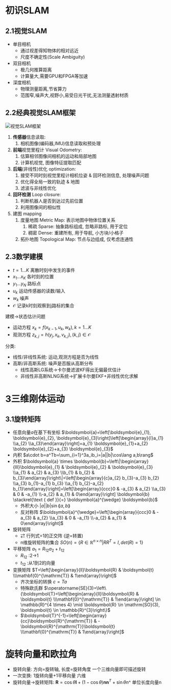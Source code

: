 # 初识SLAM

## 2.1视觉SLAM

- 单目相机
  - 通过视差得知物体的相对远近
  - 尺度不确定性(Scale Ambiguity)
- 双目相机
  - 极几何推算距离
  - 计算量大,需要GPU和FPGA等加速
- 深度相机
  - 物理测量距离,节省算力
  - 范围窄,噪声大,视野小,易受日光干扰,无法测量透射材质

## 2.2经典视觉SLAM框架

![视觉SLAM框架](/img/%E8%A7%86%E8%A7%89SLAM%E6%A1%86%E6%9E%B6.png)

1. **传感器**信息读取: 
   1. 相机图像(编码器,IMU)信息读取和预处理
2. **前端**视觉里程计 Visual Odometry: 
   1. 估算相邻图像间相机的运动和局部地图
   2. 计算机视觉, 图像特征提取匹配
3. **后端**(非线性)优化 optimization: 
   1. 接受不同时刻视觉里程计相机位姿 & 回环检测信息, 处理噪声问题
   2. 优化得全局一致的轨迹 & 地图
   3. 滤波与非线性优化
4. **回环检测** Loop closure: 
   1. 判断机器人是否到达过先前位置
   2. 利用图像间的相似性
5. 建图 mapping
   1. 度量地图 Metric Map: 表示地图中物体位置关系
      1. 稀疏 Sparse: 抽象路标组成, 忽略非路标, 用于定位
      2. 稠密 Dense: 重建所有, 用于导航, 小方块/小格子
   2. 拓扑地图 Topological Map: 节点与边组成, 仅考虑连通性

## 2.3数学建模

- $t=1 ... K$ 离散时刻中发生的事件
- $x_1 ... x_K$ 各时刻的位置
- $y_1 ... y_N$ 路标点
- $u_k$ 运动传感器的读数/输入
- $w_k$ 噪声
- $\mathcal{O}$ 记录k时刻观察到j路标的集合

建模->状态估计问题

- 运动方程 $x_k=f(x_{k-1},u_k,w_k), k=1...K$
- 观测方程 $z_{k,j}=h(y_j,x_k,v_{k,j}), (k,j)\in\mathcal{O}$

分类:

- 线性/非线性系统: 运动,观测方程是否为线性
- 高斯/非高斯系统: 噪声是否服从高斯分布
  - 线性高斯LG系统->卡尔曼滤波KF得出无偏最优估计
  - 非线性非高斯NLNG系统->扩展卡尔曼EKF+非线性优化求解

## 

# 3三维刚体运动

## 3.1旋转矩阵

- 任意向量$a$在基下有坐标 $\boldsymbol{a}=\left[\boldsymbol{e}_{1}, \boldsymbol{e}_{2}, \boldsymbol{e}_{3}\right]\left[\begin{array}{l}a_{1} \\a_{2} \\a_{3}\end{array}\right]=a_{1} \boldsymbol{e}_{1}+a_{2} \boldsymbol{e}_{2}+a_{3} \boldsymbol{e}_{3}$
- 内积 $a\cdot b=a^Tb=\sum_{i=1}^3a_ib_i=|a||b|\cos\lang a,b\rang$
- 外积 $\boldsymbol{a} \times \boldsymbol{b}=\left\|\begin{array}{lll}\boldsymbol{e}_{1} & \boldsymbol{e}_{2} & \boldsymbol{e}_{3} \\a_{1} & a_{2} & a_{3} \\b_{1} & b_{2} & b_{3}\end{array}\right\|=\left[\begin{array}{c}a_{2} b_{3}-a_{3} b_{2} \\a_{3} b_{1}-a_{1} b_{3} \\a_{1} b_{2}-a_{2} b_{1}\end{array}\right]=\left[\begin{array}{ccc}0 & -a_{3} & a_{2} \\a_{3} & 0 & -a_{1} \\-a_{2} & a_{1} & 0\end{array}\right] \boldsymbol{b} \stackrel{\text { def }}{=} \boldsymbol{a}^{\wedge} \boldsymbol{b}$
  - 外积大小 $|a||b|\sin\lang a,b\rang$
  - 反对称阵 $\boldsymbol{a}^{\wedge}=\left[\begin{array}{ccc}0 & -a_{3} & a_{2} \\a_{3} & 0 & -a_{1} \\-a_{2} & a_{1} & 0\end{array}\right]$
- 旋转矩阵
  - $\rightleftarrows$ 行列式=1的正交阵 (逆=转置)
  - n维旋转矩阵的集合 $SO(n)=\{R\in \mathbb{R}^{n\times n}|RR^T=I,det(R)=1 \}$
- 平移矩阵 $a_1=R_{12}a_2+t_{12}$
  - $R_{12}$ :2->1
  - $t_{12}$ :从1到2的向量
- 变换矩阵 $T=\left[\begin{array}{ll}\boldsymbol{R} & \boldsymbol{t} \\\mathbf{0}^{\mathrm{T}} & 1\end{array}\right]$
  - 齐次坐标的转换 $c=Ta$
  - 特殊欧氏群 $\operatorname{SE}(3)=\left\{\boldsymbol{T}=\left[\begin{array}{ll}\boldsymbol{R} & \boldsymbol{t} \\\mathbf{0}^{\mathrm{T}} & 1\end{array}\right] \in \mathbb{R}^{4 \times 4} \mid \boldsymbol{R} \in \mathrm{SO}(3), \boldsymbol{t} \in \mathbb{R}^{3}\right\}$
  - $\boldsymbol{T}^{-1}=\left[\begin{array}{cc}\boldsymbol{R}^{\mathrm{T}} & -\boldsymbol{R}^{\mathrm{T}}\boldsymbol{t} \\\mathbf{0}^{\mathrm{T}} & 1\end{array}\right]$

# 旋转向量和欧拉角
- 旋转向量: 方向=旋转轴, 长度=旋转角度 一个三维向量即可描述旋转
- 一次变换: 1旋转向量+1平移向量 六维
- 旋转向量->旋转矩阵: $\textbf{R}=\cos\theta\textbf{I}+(1-\cos\theta)\textbf{nn}^T+\sin\theta n\^{}$  单位长度向量n
